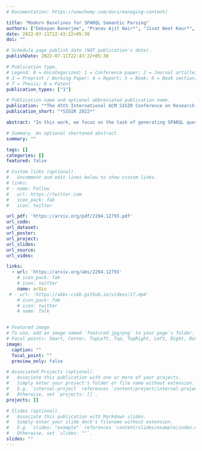 ```yaml
---
# Documentation: https://wowchemy.com/docs/managing-content/

title: "Modern Baselines for SPARQL Semantic Parsing"
authors: ["Debayan Banerjee", "Pranav Ajit Nair*", "Jivat Neet Kaur*", "Ricardo Usbeck", "Chris Biemann"]
date: 2022-07-11T22:43:22+05:30
doi: ""

# Schedule page publish date (NOT publication's date).
publishDate: 2022-07-11T22:43:22+05:30

# Publication type.
# Legend: 0 = Uncategorized; 1 = Conference paper; 2 = Journal article;
# 3 = Preprint / Working Paper; 4 = Report; 5 = Book; 6 = Book section;
# 7 = Thesis; 8 = Patent
publication_types: ["1"]

# Publication name and optional abbreviated publication name.
publication: "*The 45th International ACM SIGIR Conference on Research and Development in Information Retrieval*"
publication_short: "*SIGIR 2022*"

abstract: "In this work, we focus on the task of generating SPARQL queries from natural language questions, which can then be executed on Knowledge Graphs (KGs). We assume that gold entity and relations have been provided, and the remaining task is to arrange them in the right order along with SPARQL vocabulary, and input tokens to produce the correct SPARQL query. Pre-trained Language Models (PLMs) have not been explored in depth on this task so far, so we experiment with BART, T5 and PGNs (Pointer Generator Networks) with BERT embeddings, looking for new baselines in the PLM era for this task, on DBpedia and Wikidata KGs. We show that T5 requires special input tokenisation, but produces state of the art performance on LC-QuAD 1.0 and LC-QuAD 2.0 datasets, and outperforms task-specific models from previous works. Moreover, the methods enable semantic parsing for questions where a part of the input needs to be copied to the output query, thus enabling a new paradigm in KG semantic parsing."

# Summary. An optional shortened abstract.
summary: ""

tags: []
categories: []
featured: false

# Custom links (optional).
#   Uncomment and edit lines below to show custom links.
# links:
# - name: Follow
#   url: https://twitter.com
#   icon_pack: fab
#   icon: twitter

url_pdf: 'https://arxiv.org/pdf/2204.12793.pdf'
url_code: 
url_dataset: 
url_poster:
url_project:
url_slides: 
url_source: 
url_video:

links:
  - url: 'https://arxiv.org/abs/2204.12793'
    # icon_pack: fab
    # icon: twitter
    name: arXiv
 # - url: 'https://akbc-cskb.github.io/videos/17.mp4'
    # icon_pack: fab
    # icon: twitter
    # name: Talk


# Featured image
# To use, add an image named `featured.jpg/png` to your page's folder. 
# Focal points: Smart, Center, TopLeft, Top, TopRight, Left, Right, BottomLeft, Bottom, BottomRight.
image:
  caption: ""
  focal_point: ""
  preview_only: false

# Associated Projects (optional).
#   Associate this publication with one or more of your projects.
#   Simply enter your project's folder or file name without extension.
#   E.g. `internal-project` references `content/project/internal-project/index.md`.
#   Otherwise, set `projects: []`.
projects: []

# Slides (optional).
#   Associate this publication with Markdown slides.
#   Simply enter your slide deck's filename without extension.
#   E.g. `slides: "example"` references `content/slides/example/index.md`.
#   Otherwise, set `slides: ""`.
slides: ""
---
```

